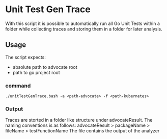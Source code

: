 # Unit Test Gen Trace
With this script it is possible to automatically run all Go Unit Tests within a folder while collecting traces and storing them in a folder for later analysis.
## Usage
The script expects:
- absolute path to advocate root
- path to go project root
### command
```shell
./unitTestGenTrace.bash -a <path-advocate> -f <path-kubernetes>
```
### Output
Traces are storted in a folder like structure under advocateResult.
The naming conventions is as follows: advocateResult > packageName > fileName > testFunctionName
The file contains the output of the analyzer